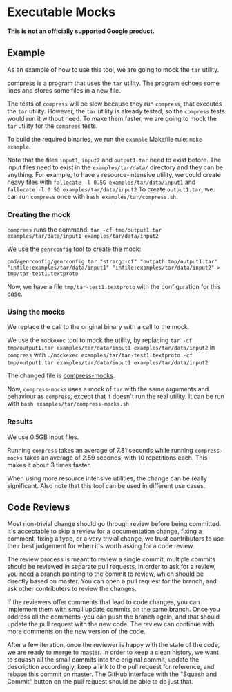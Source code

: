 # Executable Mocks

**This is not an officially supported Google product.**

## Example

As an example of how to use this tool, we are going to mock the `tar` utility.

[compress](https://github.com/googleinterns/executable-mocks/examples/tar/compress.sh) is a program that uses the `tar` utility. The program echoes some lines and stores some files in a new file.

The tests of `compress` will be slow because they run `compress`, that executes the `tar` utility. However, the `tar` utility is already tested, so the `compress` tests would run it without need. To make them faster, we are going to mock the `tar` utility for the `compress` tests.

To build the required binaries, we run the `example` Makefile rule: `make example`.

Note that the files `input1`, `input2` and `output1.tar` need to exist before. The input files need to exist in the `examples/tar/data/` directory and they can be anything. For example, to have a resource-intensive utility, we could create heavy files with `fallocate -l 0.5G examples/tar/data/input1` and `fallocate -l 0.5G examples/tar/data/input2` To create `output1.tar`, we can run `compress` once with `bash examples/tar/compress.sh`.

### Creating the mock

`compress` runs the command:
`tar -cf tmp/output1.tar examples/tar/data/input1 examples/tar/data/input2`

We use the `genrconfig` tool to create the mock:

`cmd/genrconfig/genrconfig tar "strarg:-cf" "outpath:tmp/output1.tar" "infile:examples/tar/data/input1" "infile:examples/tar/data/input2" > tmp/tar-test1.textproto`

Now, we have a file `tmp/tar-test1.textproto` with the configuration for this case.

### Using the mocks

We replace the call to the original binary with a call to the mock.

We use the `mockexec` tool to mock the utility, by replacing `tar -cf tmp/output1.tar examples/tar/data/input1 examples/tar/data/input2` in `compress` with `./mockexec examples/tar/tar-test1.textproto -cf tmp/output1.tar examples/tar/data/input1 examples/tar/data/input2`.

The changed file is [compress-mocks](https://github.com/googleinterns/executable-mocks/examples/tar/compress-mocks.sh).

Now, `compress-mocks` uses a mock of `tar` with the same arguments and behaviour as `compress`, except that it doesn't run the real utility. It can be run with `bash examples/tar/compress-mocks.sh`

### Results

We use 0.5GB input files.

Running `compress` takes an average of 7.81 seconds while running `compress-mocks` takes an average of 2.59 seconds, with 10 repetitions each. This makes it about 3 times faster.

When using more resource intensive utilities, the change can be really significant. Also note that this tool can be used in different use cases.

## Code Reviews

Most non-trivial change should go through review before being committed. It's acceptable to skip a review for a documentation change, fixing a comment, fixing a typo, or a very trivial change, we trust contributors to use their best judgement for when it's worth asking for a code review.

The review process is meant to review a single commit, multiple commits should be reviewed in separate pull requests. In order to ask for a review, you need a branch pointing to the commit to review, which should be directly based on master. You can open a pull request for the branch, and ask other contributers to
review the changes.

If the reviewers offer comments that lead to code changes, you can implement them with small update commits on the same branch. Once you address all the comments, you can push the branch again, and that should update the pull request with the new code. The review can continue with more comments on the new version of the code.

After a few iteration, once the reviewer is happy with the state of the code, we are ready to merge to master. In order to keep a clean history, we want to squash all the small commits into the original commit, update the description accordingly, keep a link to the pull request for reference, and rebase this commit on master.  The GitHub interface with the "Squash and Commit" button on the pull request should be able to do just that.
